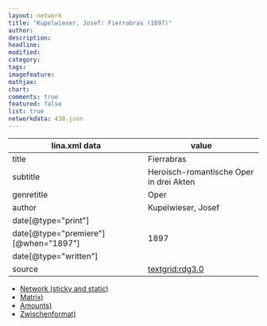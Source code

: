 ```yaml
---
layout: network
title: "Kupelwieser, Josef: Fierrabras (1897)"
author:
description:
headline:
modified:
category:
tags:
imagefeature: 
mathjax: 
chart: 
comments: true
featured: false
list: true
networkdata: 438.json
---
```

lina.xml data  | value
------------- | -------------
title|Fierrabras
subtitle|Heroisch-romantische Oper in drei Akten
genretitle|Oper
author|Kupelwieser, Josef
date[@type="print"]|
date[@type="premiere"][@when="1897"]|1897
date[@type="written"]|
source|[textgrid:rdg3.0](https://textgridlab.org/1.0/tgcrud-public/rest/textgrid:rdg3.0/data)



* [Network (sticky and static)](/linas/network438)
* [Matrix)](/linas/matrix438)
* [Amounts)](/linas/amount438)
* [Zwischenformat)](/linas/lina438 )

